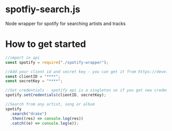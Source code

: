 # spotfiy-search.js

Node wrapper for spotify for searching artists and tracks

# How to get started

```javascript
//import in api
const spotify = require("./spotify-wrapper");

//Add your client id and secret key - you can get it from https://developer.spotify.com/dashboard/
const clientID = "****";
const secretKey = "****";

//Set credentials - spotify api is a singleton so if you get new credentials you can reset it
spotify.setCredentials(clientID, secretKey);

//Search from any artist, song or album
spotify
  .search("drake")
  .then((res) => console.log(res))
  .catch((e) => console.log(e));
```
